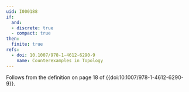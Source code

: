 ```yaml
---
uid: I000188
if:
  and:
  - discrete: true
  - compact: true
then:
  finite: true
refs:
  - doi: 10.1007/978-1-4612-6290-9
    name: Counterexamples in Topology
---
```

Follows from the definition on page 18 of {{doi:10.1007/978-1-4612-6290-9}}.

